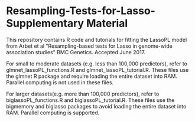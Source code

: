 # Resampling-Tests-for-Lasso-Supplementary Material

This repository contains R code and tutorials for fitting the LassoPL model from Arbet et al "Resampling-based tests for Lasso in
genome-wide association studies" BMC Genetics.  Accepted June 2017.

For small to moderate datasets (e.g. less than 100,000 predictors), refer to glmnet_lassoPL_functions.R and glmnet_lassoPL_tutorial.R.  These files use the glmnet R package and require loading the entire dataset into RAM.  Parallel computing is not used in these files.

For larger datasets(e.g. more than 100,000 predictors), refer to biglassoPL_functions.R and biglassoPL_tutorial.R.  These files use the bigmemory and biglasso packages to avoid loading the entire dataset into RAM.  Parallel computing is supported.
